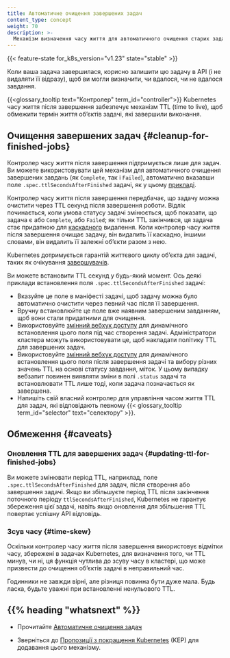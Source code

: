 ```yaml
---
title: Автоматичне очищення завершених задач
content_type: concept
weight: 70
description: >-
  Механізм визначення часу життя для автоматичного очищення старих задач, які завершили виконання.
---
```


<!-- overview -->

{{< feature-state for_k8s_version="v1.23" state="stable" >}}

Коли ваша задача завершилася, корисно залишити цю задачу в API (і не видаляти її відразу), щоб ви могли визначити, чи вдалося, чи не вдалося завдання.

{{<glossary_tooltip text="Контролер" term_id="controller">}} Kubernetes часу життя після завершення забезпечує механізм TTL (time to live), щоб обмежити термін життя обʼєктів задачі, які завершили виконання.

<!-- body -->

## Очищення завершених задач {#cleanup-for-finished-jobs}

Контролер часу життя після завершення підтримується лише для задач. Ви можете використовувати цей механізм для автоматичного очищення завершених завдань (як `Complete`, так і `Failed`), автоматично вказавши поле `.spec.ttlSecondsAfterFinished` задачі, як у цьому [прикладі](/docs/concepts/workloads/controllers/job/#clean-up-finished-jobs-automatically).

Контролер часу життя після завершення передбачає, що задачу можна очистити через TTL секунд після завершення роботи. Відлік починається, коли умова статусу задачі змінюється, щоб показати, що задача є або `Complete`, або `Failed`; як тільки TTL закінчився, ця задача стає придатною для [каскадного](/docs/concepts/architecture/garbage-collection/#cascading-deletion) видалення. Коли контролер часу життя після завершення очищає задачу, він видалить її каскадно, іншими словами, він видалить її залежні обʼєкти разом з нею.

Kubernetes дотримується гарантій життєвого циклу обʼєкта для задачі, таких як очікування [завершувачів](/docs/concepts/overview/working-with-objects/finalizers/).

Ви можете встановити TTL секунд у будь-який момент. Ось деякі приклади встановлення поля `.spec.ttlSecondsAfterFinished` задачі:

* Вказуйте це поле в маніфесті задачі, щоб задачу можна було автоматично очистити через певний час після її завершення.
* Вручну встановлюйте це поле вже наявним завершеним завданням, щоб вони стали придатними для очищення.
* Використовуйте [змінний вебхук доступу](/docs/reference/access-authn-authz/admission-controllers/#mutatingadmissionwebhook) для динамічного встановлення цього поля під час створення задачі. Адміністратори кластера можуть використовувати це, щоб накладати політику TTL для завершених задач.
* Використовуйте [змінний вебхук доступу](/docs/reference/access-authn-authz/admission-controllers/#mutatingadmissionwebhook) для динамічного встановлення цього поля після завершення задачі та вибору різних значень TTL на основі статусу завдання, міток. У цьому випадку вебзапит повинен виявляти зміни в полі `.status` задачі та встановлювати TTL лише тоді, коли задача позначається як завершена.
* Напишіть свій власний контролер для управління часом життя TTL для задач, які відповідають певному {{< glossary_tooltip term_id="selector" text="селектору" >}}.

## Обмеження {#caveats}

### Оновлення TTL для завершених задач {#updating-ttl-for-finished-jobs}

Ви можете змінювати період TTL, наприклад, поле `.spec.ttlSecondsAfterFinished` для задач, після створення або завершення задачі. Якщо ви збільшуєте період TTL після закінчення поточного періоду `ttlSecondsAfterFinished`, Kubernetes не гарантує збереження цієї задачі, навіть якщо оновлення для збільшення TTL повертає успішну API відповідь.

### Зсув часу {#time-skew}

Оскільки контролер часу життя після завершення використовує відмітки часу, збережені в задачах Kubernetes, для визначення того, чи TTL минув, чи ні, ця функція чутлива до зсуву часу в кластері, що може призвести до очищення обʼєктів задачі в неправильний час.

Годинники не завжди вірні, але різниця повинна бути дуже мала. Будь ласка, будьте уважні при встановленні ненульового TTL.

## {{% heading "whatsnext" %}}

* Прочитайте [Автоматичне очищення задач](/docs/concepts/workloads/controllers/job/#clean-up-finished-jobs-automatically)

* Зверніться до [Пропозиції з покращення Kubernetes](https://github.com/kubernetes/enhancements/blob/master/keps/sig-apps/592-ttl-after-finish/README.md) (KEP) для додавання цього механізму.
